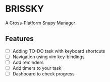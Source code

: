 # BRISSKY

A Cross-Platform Snapy Manager


## Features

- [ ] Adding TO-DO task with keyboard shortcuts 
- [ ] Navigation using vim key-bindings
- [ ] Add reminders
- [ ] Add timers to your task
- [ ] Dashboard to check progress